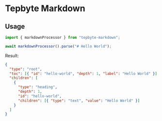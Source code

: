 # Tepbyte Markdown

## Usage

```javascript
import { markdownProcessor } from "tepbyte-markdown";

await markdownProcessor().parse("# Hello World");
```

Result:

```json
{
  "type": "root",
  "toc": [{ "id": "hello-world", "depth": 1, "label": "Hello World" }],
  "children": [
    {
      "type": "heading",
      "depth": 1,
      "id": "hello-world",
      "children": [{ "type": "text", "value": "Hello World" }]
    }
  ]
}
```
